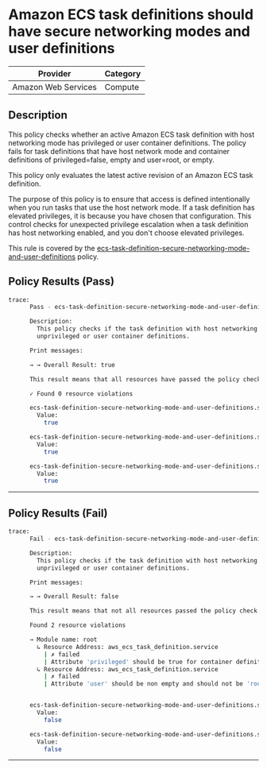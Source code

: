 # Amazon ECS task definitions should have secure networking modes and user definitions

| Provider            | Category     |
|---------------------|--------------|
| Amazon Web Services | Compute      |

## Description

This policy checks whether an active Amazon ECS task definition with host networking mode has privileged or user container definitions. The policy fails for task definitions that have host network mode and container definitions of privileged=false, empty and user=root, or empty.

This policy only evaluates the latest active revision of an Amazon ECS task definition.

The purpose of this policy is to ensure that access is defined intentionally when you run tasks that use the host network mode. If a task definition has elevated privileges, it is because you have chosen that configuration. This control checks for unexpected privilege escalation when a task definition has host networking enabled, and you don't choose elevated privileges.

This rule is covered by the [ecs-task-definition-secure-networking-mode-and-user-definitions](../../policies/ecs-task-definition-secure-networking-mode-and-user-definitions.sentinel) policy.

## Policy Results (Pass)
```bash
trace:
      Pass - ecs-task-definition-secure-networking-mode-and-user-definitions.sentinel

      Description:
        This policy checks if the task definition with host networking mode has
        unprivileged or user container definitions.

      Print messages:

      → → Overall Result: true

      This result means that all resources have passed the policy check for the policy ecs-task-definition-secure-networking-mode-and-user-definitions.

      ✓ Found 0 resource violations

      ecs-task-definition-secure-networking-mode-and-user-definitions.sentinel:115:1 - Rule "main"
        Value:
          true

      ecs-task-definition-secure-networking-mode-and-user-definitions.sentinel:107:1 - Rule "check_non_privileged_container_definitions"
        Value:
          true

      ecs-task-definition-secure-networking-mode-and-user-definitions.sentinel:111:1 - Rule "check_user_container_definitions"
        Value:
          true
```

---

## Policy Results (Fail)
```bash
trace:
      Fail - ecs-task-definition-secure-networking-mode-and-user-definitions.sentinel

      Description:
        This policy checks if the task definition with host networking mode has
        unprivileged or user container definitions.

      Print messages:

      → → Overall Result: false

      This result means that not all resources passed the policy check and the protected behavior is not allowed for the policy ecs-task-definition-secure-networking-mode-and-user-definitions.

      Found 2 resource violations

      → Module name: root
        ↳ Resource Address: aws_ecs_task_definition.service
          | ✗ failed
          | Attribute 'privileged' should be true for container definitions for the given task definition. Refer to https://docs.aws.amazon.com/securityhub/latest/userguide/ecs-controls.html#ecs-1 for more details.
        ↳ Resource Address: aws_ecs_task_definition.service
          | ✗ failed
          | Attribute 'user' should be non empty and should not be 'root' for container definitions for the given task definition. Refer to https://docs.aws.amazon.com/securityhub/latest/userguide/ecs-controls.html#ecs-1 for more details.


      ecs-task-definition-secure-networking-mode-and-user-definitions.sentinel:115:1 - Rule "main"
        Value:
          false

      ecs-task-definition-secure-networking-mode-and-user-definitions.sentinel:107:1 - Rule "check_non_privileged_container_definitions"
        Value:
          false
```

---